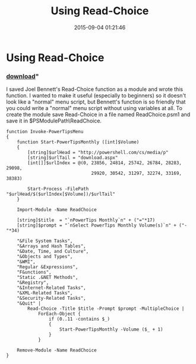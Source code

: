 ﻿---
pid:            6001
parent:         0
children:       
poster:         Vince Ypma
title:          Using Read-Choice
date:           2015-09-04 01:21:46
format:         posh
---

# Using Read-Choice

### [download](6001.ps1)"

I saved Joel Bennett's Read-Choice function as a module and wrote this function.  I wanted to make it useful (especially to beginners) so it doesn't look like a "normal" menu script, but Bennett's function is so friendly that you could write a "normal" menu script without using variables at all.  To create the module save Read-Choice in a file named ReadChoice.psm1 and save it in $PSModulePath\ReadChoice.

```posh
function Invoke-PowerTipsMenu
{
    function Start-PowerTipsMonthly ([int]$Volume)
    {
        [string]$urlHead = "http://powershell.com/cs/media/p"
        [string]$urlTail = "download.aspx"
        [int[]]$urlIndex = @(0, 23856, 24814, 25742, 26784, 28283, 29098,
                                29920, 30542, 31297, 32274, 33169, 38383)

        Start-Process -FilePath "$urlHead/$($urlIndex[$Volume])/$urlTail"
    }

    Import-Module -Name ReadChoice

    [string]$title  = "`nPowerTips Monthly`n" + ("="*17)
    [string]$prompt = "`nSelect PowerTips Monthly Volume(s)`n" + ("-"*34)

    "&File System Tasks",
    "&Arrays and Hash Tables",
    "&Date, Time, and Culture",
    "&Objects and Types",
    "&WMI",
    "Regular &Expressions",
    "F&unctions",
    "Static .&NET Methods",
    "&Registry",
    "&Internet-Related Tasks",
    "&XML-Related Tasks",
    "&Security-Related Tasks",
    "&Quit" | 
        Read-Choice -Title $title -Prompt $prompt -MultipleChoice |
            ForEach-Object {
                if (0..11 -contains $_)
                {
                    Start-PowerTipsMonthly -Volume ($_ + 1)
                }
            }

    Remove-Module -Name ReadChoice
}
```
